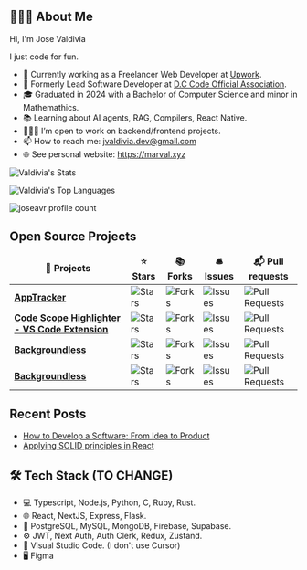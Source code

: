 
## 👨🏻‍💻 About Me

Hi, I'm Jose Valdivia

I just code for fun.

- 💼 Currently working as a Freelancer Web Developer at [Upwork](https://www.upwork.com/).
- 💼 Formerly Lead Software Developer at [D.C Code Official Association](https://www.linkedin.com/company/dccoa/).
- 🎓 Graduated in 2024 with a Bachelor of Computer Science and minor in Mathemathics.
- 📚 Learning about AI agents, RAG, Compilers, React Native.
- 🙋🏻‍♂️ I’m open to work on backend/frontend projects. 
- 📫 How to reach me: jvaldivia.dev@gmail.com
- 🌐 See personal website: https://marval.xyz

![Valdivia's Stats](https://github-readme-stats.vercel.app/api?username=joseavr&theme=tokyonight&show_icons=true&hide_border=true&count_private=true)

![Valdivia's Top Languages](https://github-readme-stats.vercel.app/api/top-langs/?username=joseavr&theme=tokyonight&show_icons=true&hide_border=true&count_private=true)

<!-- Badge Profile Count -->
<p align="left"> <img src="https://komarev.com/ghpvc/?username=joseavr&label=Profile%20views&color=0e75b6&style=flat" alt="joseavr profile count" /> </p>


## Open Source Projects

<table>
  <thead align="center">
    <tr border: none;>
      <td><b>🎁 Projects</b></td>
      <td><b>⭐ Stars</b></td>
      <td><b>📚 Forks</b></td>
      <td><b>🛎 Issues</b></td>
      <td><b>📬 Pull requests</b></td>
    </tr>
  </thead>
  <tbody>
    <tr>
      <td><a href="https://github.com/joseavr/apptracker"><b>AppTracker</b></a></td>
      <td><img alt="Stars" src="https://img.shields.io/github/stars/joseavr/apptracker?style=flat-square&labelColor=343b41"/></td>
      <td><img alt="Forks" src="https://img.shields.io/github/forks/joseavr/apptracker?style=flat-square&labelColor=343b41"/></td>
      <td><img alt="Issues" src="https://img.shields.io/github/issues/joseavr/apptracker?style=flat-square&labelColor=343b41"/></td>
      <td><img alt="Pull Requests" src="https://img.shields.io/github/issues-pr/joseavr/apptracker?style=flat-square&labelColor=343b41"/></td>
    </tr>
	  <tr>
      <td><a href="https://github.com/joseavr/code-scope-highlighter"><b>Code Scope Highlighter - VS Code Extension</b></a></td>
      <td><img alt="Stars" src="https://img.shields.io/github/stars/joseavr/code-scope-highlighter?style=flat-square&labelColor=343b41"/></td>
      <td><img alt="Forks" src="https://img.shields.io/github/forks/joseavr/code-scope-highlighter?style=flat-square&labelColor=343b41"/></td>
      <td><img alt="Issues" src="https://img.shields.io/github/issues/joseavr/code-scope-highlighter?style=flat-square&labelColor=343b41"/></td>
      <td><img alt="Pull Requests" src="https://img.shields.io/github/issues-pr/joseavr/code-scope-highlighter?style=flat-square&labelColor=343b41"/></td>
    </tr>
    <tr>
      <td><a href="https://github.com/joseavr/react-cloudinary-remove-bg
"><b>Backgroundless</b></a></td>
      <td><img alt="Stars" src="https://img.shields.io/github/stars/joseavr/react-cloudinary-remove-bg?style=flat-square&labelColor=343b41"/></td>
      <td><img alt="Forks" src="https://img.shields.io/github/forks/joseavr/react-cloudinary-remove-bg?style=flat-square&labelColor=343b41"/></td>
      <td><img alt="Issues" src="https://img.shields.io/github/issues/joseavr/react-cloudinary-remove-bg?style=flat-square&labelColor=343b41"/></td>
      <td><img alt="Pull Requests" src="https://img.shields.io/github/issues-pr/joseavr/react-cloudinary-remove-bg?style=flat-square&labelColor=343b41"/></td>
    </tr>
    <tr>
      <td><a href="https://github.com/joseavr/next-streaming
"><b>Backgroundless</b></a></td>
      <td><img alt="Stars" src="https://img.shields.io/github/stars/joseavr/next-streaming?style=flat-square&labelColor=343b41"/></td>
      <td><img alt="Forks" src="https://img.shields.io/github/forks/joseavr/next-streaming?style=flat-square&labelColor=343b41"/></td>
      <td><img alt="Issues" src="https://img.shields.io/github/issues/joseavr/next-streaming?style=flat-square&labelColor=343b41"/></td>
      <td><img alt="Pull Requests" src="https://img.shields.io/github/issues-pr/joseavr/next-streaming?style=flat-square&labelColor=343b41"/></td>
    </tr>
  </tbody>
</table>

## Recent Posts

- [How to Develop a Software: From Idea to Product](https://www.marval.xyz/b/how-to-develop-software)
- [Applying SOLID principles in React]([https://www.marval.xyz/b/applying-solid-principles-in-react)





## 🛠️ Tech Stack (TO CHANGE)
- 💻 Typescript, Node.js, Python, C, Ruby, Rust.
- 🌐 React, NextJS, Express, Flask.
- 💾 PostgreSQL, MySQL, MongoDB, Firebase, Supabase.
- ⚙️ JWT, Next Auth, Auth Clerk, Redux, Zustand.
- 🔧 Visual Studio Code. (I don't use Cursor)
- 🖥️ Figma

